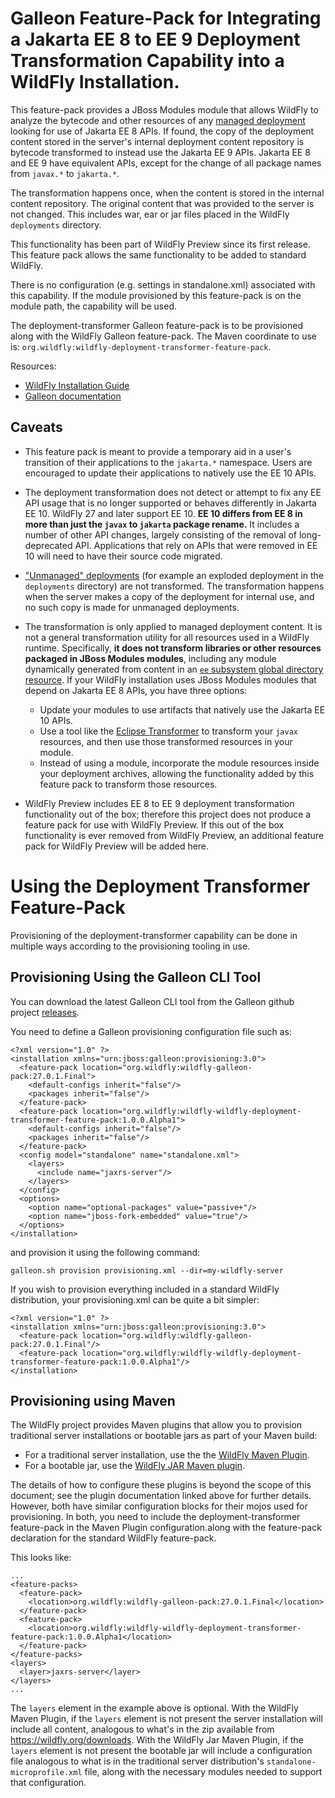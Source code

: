 # Galleon Feature-Pack for Integrating a Jakarta EE 8 to EE 9 Deployment Transformation Capability into a WildFly Installation.

This feature-pack provides a JBoss Modules module that allows WildFly to analyze the bytecode and other resources of any 
[managed deployment](https://docs.wildfly.org/27/Admin_Guide.html#managed-and-unmanaged-deployments) looking for use of Jakarta EE 8 APIs. If found, the copy of the deployment content stored in the server's internal deployment content repository is bytecode transformed to instead use the Jakarta EE 9 APIs. Jakarta EE 8 and EE 9 have equivalent APIs,
except for the change of all package names from `javax.*` to `jakarta.*`. 

The transformation happens once, when the content is stored in the internal content repository. 
The original content that was provided to the server is not changed. This includes war, ear or jar files placed in the WildFly `deployments` directory.

This functionality has been part of WildFly Preview since its first release. This feature pack allows the same functionality to be added to standard WildFly.

There is no configuration (e.g. settings in standalone.xml) associated with this capability. If the module provisioned by this feature-pack is on the module path, the capability will be used.

The deployment-transformer Galleon feature-pack is to be provisioned along with the WildFly Galleon feature-pack. The Maven coordinate to use is: `org.wildfly:wildfly-deployment-transformer-feature-pack`.

Resources:

- [WildFly Installation Guide](https://docs.wildfly.org/27/#installation-guides)
- [Galleon documentation](https://docs.wildfly.org/galleon/)

## Caveats

- This feature pack is meant to provide a temporary aid in a user's transition of their applications to the `jakarta.*` namespace. Users are encouraged to update their applications to natively use the EE 10 APIs.

-  The deployment transformation does not detect or attempt to fix any EE API usage that is no longer supported or behaves differently
in Jakarta EE 10. WildFly 27 and later support EE 10. **EE 10 differs from EE 8 in more than just the `javax` to `jakarta` package rename.** It includes
a number of other API changes, largely consisting of the removal of long-deprecated API. Applications that rely on APIs that were removed in EE 10
will need to have their source code migrated.

- ["Unmanaged" deployments](https://docs.wildfly.org/27/Admin_Guide.html#managed-and-unmanaged-deployments) (for example an exploded deployment in the `deployments` directory) are not transformed. The transformation happens when the
server makes a copy of the deployment for internal use, and no such copy is made for unmanaged deployments.

- The transformation is only applied to managed deployment content. It is not a general transformation utility for all resources used in a WildFly runtime. Specifically, **it does not transform libraries or other resources packaged in JBoss Modules modules**, including any module dynamically generated from content in an [`ee` subsystem global directory resource](https://docs.wildfly.org/27/Admin_Guide.html#global-directory). If your WildFly installation uses JBoss Modules modules that depend on Jakarta EE 8 APIs, you have three options:

    - Update your modules to use artifacts that natively use the Jakarta EE 10 APIs.
    - Use a tool like the [Eclipse Transformer](https://github.com/eclipse/transformer) to transform your `javax` resources, and then use those transformed resources in your module.
    - Instead of using a module, incorporate the module resources inside your deployment archives, allowing the functionality added by this feature pack to transform those resources.

- WildFly Preview includes EE 8 to EE 9 deployment transformation functionality out of the box; therefore this project does not produce a feature pack for use with WildFly Preview. If this out of the box functionality is ever removed from WildFly Preview, an additional feature pack for WildFly Preview will be added here.

# Using the Deployment Transformer Feature-Pack

Provisioning of the deployment-transformer capability can be done in multiple ways according to the provisioning tooling in use.

## Provisioning Using the Galleon CLI Tool

You can download the latest Galleon CLI tool from the Galleon github project [releases](https://github.com/wildfly/galleon/releases).
 
You need to define a Galleon provisioning configuration file such as:

```
<?xml version="1.0" ?>
<installation xmlns="urn:jboss:galleon:provisioning:3.0">
  <feature-pack location="org.wildfly:wildfly-galleon-pack:27.0.1.Final">
    <default-configs inherit="false"/>
    <packages inherit="false"/>
  </feature-pack>
  <feature-pack location="org.wildfly:wildfly-wildfly-deployment-transformer-feature-pack:1.0.0.Alpha1">
    <default-configs inherit="false"/>
    <packages inherit="false"/>
  </feature-pack>
  <config model="standalone" name="standalone.xml">
    <layers>
      <include name="jaxrs-server"/>
    </layers>
  </config>
  <options>
    <option name="optional-packages" value="passive+"/>
    <option name="jboss-fork-embedded" value="true"/>
  </options>
</installation>
```
and provision it using the following command:

```
galleon.sh provision provisioning.xml --dir=my-wildfly-server
```

If you wish to provision everything included in a standard WildFly distribution, your provisioning.xml can be quite a bit simpler:

````
<?xml version="1.0" ?>
<installation xmlns="urn:jboss:galleon:provisioning:3.0">
  <feature-pack location="org.wildfly:wildfly-galleon-pack:27.0.1.Final"/>
  <feature-pack location="org.wildfly:wildfly-wildfly-deployment-transformer-feature-pack:1.0.0.Alpha1"/>
</installation>
````


## Provisioning using Maven

The WildFly project provides Maven plugins that allow you to provision traditional server installations or bootable jars as part of your Maven build:

* For a traditional server installation, use the the [WildFly Maven Plugin](https://docs.wildfly.org/wildfly-maven-plugin/).
* For a bootable jar, use the [WildFly JAR Maven plugin](https://docs.wildfly.org/bootablejar/).

The details of how to configure these plugins is beyond the scope of this document; see the plugin documentation linked above for further details. However, both have similar configuration blocks for their mojos used for provisioning. In both, 
you need to include the deployment-transformer feature-pack in the Maven Plugin configuration.along with the feature-pack declaration for the standard WildFly feature-pack.

This looks like:

```
...
<feature-packs>
  <feature-pack>
    <location>org.wildfly:wildfly-galleon-pack:27.0.1.Final</location>
  </feature-pack>
  <feature-pack>
    <location>org.wildfly:wildfly-wildfly-deployment-transformer-feature-pack:1.0.0.Alpha1</location>
  </feature-pack>
</feature-packs>
<layers>
  <layer>jaxrs-server</layer>
</layers>
...
```

The `layers` element in the example above is optional. With the WildFly Maven Plugin, if the `layers` element is not present the server installation will include all content, analogous to what's in the zip available from https://wildfly.org/downloads. With the WildFly Jar Maven Plugin, if the `layers` element is not present the bootable jar will include a configuration file analogous to what is in the traditional server distribution's `standalone-microprofile.xml` file, along with the necessary modules needed to support that configuration.

